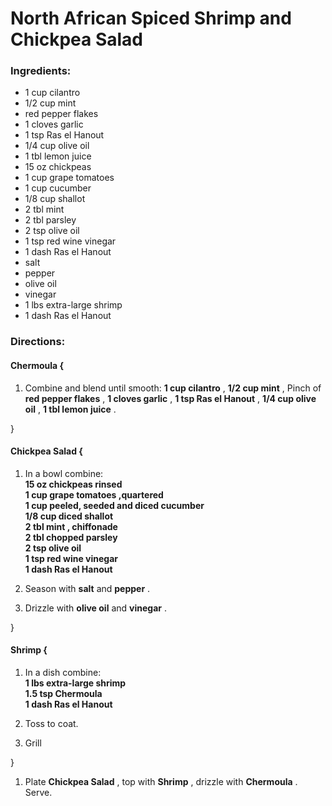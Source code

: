 # North African Spiced Shrimp and Chickpea Salad 

### Ingredients: 
* 1 cup cilantro
* 1/2 cup mint
*  red pepper flakes
* 1 cloves garlic
* 1 tsp Ras el Hanout
* 1/4 cup olive oil
* 1 tbl lemon juice
* 15 oz chickpeas
* 1 cup grape tomatoes
* 1 cup cucumber
* 1/8 cup shallot
* 2 tbl mint
* 2 tbl parsley
* 2 tsp olive oil
* 1 tsp red wine vinegar
* 1 dash Ras el Hanout
*  salt
*  pepper
*  olive oil
*  vinegar
* 1 lbs extra-large shrimp
* 1 dash Ras el Hanout

### Directions: 

#### Chermoula {
1. Combine and blend until smooth: **1 cup cilantro** , **1/2 cup mint** , Pinch of **red pepper flakes** , **1 cloves garlic** , **1 tsp Ras el Hanout** , **1/4 cup olive oil** , **1 tbl lemon juice** . 

}


#### Chickpea Salad {
1. In a bowl combine:  
**15 oz chickpeas rinsed**   
**1 cup grape tomatoes ,quartered**   
**1 cup peeled, seeded and diced cucumber**   
**1/8 cup diced shallot**   
**2 tbl mint , chiffonade**   
**2 tbl chopped parsley**   
**2 tsp olive oil**   
**1 tsp red wine vinegar**   
**1 dash Ras el Hanout**   


2. Season with **salt** and **pepper** . 
3. Drizzle with **olive oil** and **vinegar** . 

}


#### Shrimp {
1. In a dish combine:  
**1 lbs extra-large shrimp**   
**1.5 tsp Chermoula**   
**1 dash Ras el Hanout**   


2. Toss to coat. 
3. Grill 

}

1. Plate **Chickpea Salad** , top with **Shrimp** , drizzle with **Chermoula** . Serve. 
